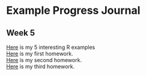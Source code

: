 # Example Progress Journal

## Week 5

[Here](files\hw0.html) is my 5 interesting R examples<br> 
[Here](files\hw1.html) is my first homework.<br>
[Here](files\homework_2.html) is my second homework.<br>
[Here](files\HW3.html) is my third homework. <br>

